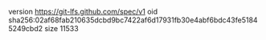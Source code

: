 version https://git-lfs.github.com/spec/v1
oid sha256:02af68fab210635dcbd9bc7422af6d17931fb30e4abf6bdc43fe51845249cbd2
size 11533
